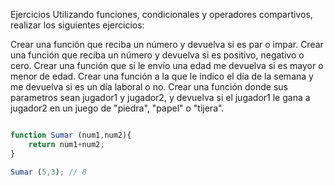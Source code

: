 Ejercicios
Utilizando funciones, condicionales y operadores compartivos, realizar los siguientes ejercicios:

Crear una función que reciba un número y devuelva si es par o impar.
Crear una función que reciba un número y devuelva si es positivo, negativo o cero.
Crear una función que si le envío una edad me devuelva si es mayor o menor de edad.
Crear una función a la que le indico el día de la semana y me devuelva si es un día laboral o no.
Crear una función donde sus parametros sean jugador1 y jugador2, y devuelva si el jugador1 le gana a jugador2 en un juego de "piedra", "papel" o "tijera".

```js 

function Sumar (num1,num2){
    return num1+num2;
}

Sumar (5,3); // 8

